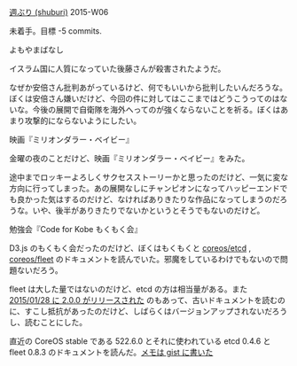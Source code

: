 [週ぶり (shuburi)][shuburi] 2015-W06

未着手。目標 -5 commits.

よもやまばなし

イスラム国に人質になっていた後藤さんが殺害されたようだ。

なぜか安倍さん批判あがっているけど、何でもいいから批判したいんだろうな。ぼくは安倍さん嫌いだけど、今回の件に対してはここまではどうこうってのはないな。今後の展開で自衛隊を海外へってのが強くならないことを祈る。ぼくはあまり攻撃的にならないようにしたい。

映画『ミリオンダラー・ベイビー』

金曜の夜のことだけど、映画『ミリオンダラー・ベイビー』をみた。

途中までロッキーよろしくサクセスストーリーかと思ったのだけど、一気に変な方向に行ってしまった。あの展開なしにチャンピオンになってハッピーエンドでも良かった気はするのだけど、なければありきたりな作品になってしまうのだろうな。いや、後半がありきたりでないかというとそうでもないのだけど。

勉強会『Code for Kobe もくもく会』

D3.js のもくもく会だったのだけど、ぼくはもくもくと [coreos/etcd][] , [coreos/fleet][] のドキュメントを読んでいた。邪魔をしているわけでもないので問題ないだろう。

fleet は大した量ではないのだけど、etcd の方は相当量がある。また [2015/01/28 に 2.0.0 がリリースされた](https://github.com/coreos/etcd/releases/tag/v2.0.0) のもあって、古いドキュメントを読むのに、すこし抵抗があったのだけど、しばらくはバージョンアップされないだろうし、読むことにした。

直近の CoreOS stable である 522.6.0 とそれに使われている etcd 0.4.6 と fleet 0.8.3 のドキュメントを読んだ。[メモは gist に書いた](https://gist.github.com/bouzuya/457abb1c68a24cecb79d)

[shuburi]: http://shuburi.org
[coreos/etcd]: https://github.com/coreos/etcd
[coreos/fleet]: https://github.com/coreos/fleet
